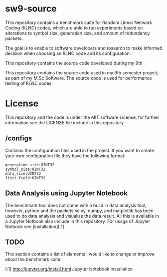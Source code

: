 # sw9-source

This repository contains a benchmark suite for Random Linear Network Coding (RLNC) codes,
which are able to run experiments based on alterations to symbol size, generation size, and
amount of redundancy packets.

The goal is to enable to software developers and research to make informed decision when
choosing an RLNC code and its configuration.

This repository contains the source code developed during my 9th

This repository contains the source code used in my 9th semester project,
as part of my M.Sc Software. The source code is used for performance testing of RLNC codes

# License

This repository and the code is under the MIT software License, for further information see the LICENSE
file include in this repository


## /configs
Contains the configuration files used in the project. If you want to create your own configuration
file they have the following format:

    generation_size:UINT32
    symbol_size:UINT32
    data_size:UINT32
    finit_field:UINT32


## Data Analysis using Jupyter Notebook

The benchmark tool does not come with a build in data analysis tool, however, python and the packets scipy, numpy, and matplotlib has been used to do
data analysis and visualise the data result. All this is available in a Jupyter Notbook also include in this repository. For usage of Jupyter Notbook see
[installation][:1]


## TODO

This section contains a list of elements I would like to change or improve about the benchmark suite.


[:1] http://jupyter.org/install.html Jupyter Notebook installation
